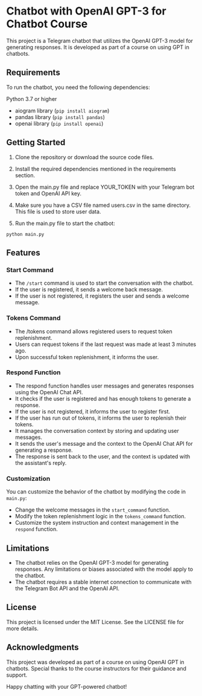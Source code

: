 # Chatbot with OpenAI GPT-3 for Chatbot Course
This project is a Telegram chatbot that utilizes the OpenAI GPT-3 model for generating responses. It is developed as part of a course on using GPT in chatbots.

## Requirements
To run the chatbot, you need the following dependencies:

Python 3.7 or higher
- aiogram library  (`pip install aiogram`)
- pandas library (`pip install pandas`)
- openai library (`pip install openai`)
## Getting Started
1. Clone the repository or download the source code files.

2. Install the required dependencies mentioned in the requirements section.

3. Open the main.py file and replace YOUR_TOKEN with your Telegram bot token and OpenAI API key.

4. Make sure you have a CSV file named users.csv in the same directory. This file is used to store user data.

5. Run the main.py file to start the chatbot:

```
python main.py
```
## Features
### Start Command
- The `/start` command is used to start the conversation with the chatbot.
- If the user is registered, it sends a welcome back message.
- If the user is not registered, it registers the user and sends a welcome message.
### Tokens Command
- The /tokens command allows registered users to request token replenishment.
- Users can request tokens if the last request was made at least 3 minutes ago.
- Upon successful token replenishment, it informs the user.
### Respond Function
- The respond function handles user messages and generates responses using the OpenAI Chat API.
- It checks if the user is registered and has enough tokens to generate a response.
- If the user is not registered, it informs the user to register first.
- If the user has run out of tokens, it informs the user to replenish their tokens.
- It manages the conversation context by storing and updating user messages.
- It sends the user's message and the context to the OpenAI Chat API for generating a response.
- The response is sent back to the user, and the context is updated with the assistant's reply.
### Customization
You can customize the behavior of the chatbot by modifying the code in `main.py`:

- Change the welcome messages in the `start_command` function.
- Modify the token replenishment logic in the `tokens_command` function.
- Customize the system instruction and context management in the `respond` function.
## Limitations
- The chatbot relies on the OpenAI GPT-3 model for generating responses. Any limitations or biases associated with the model apply to the chatbot.
- The chatbot requires a stable internet connection to communicate with the Telegram Bot API and the OpenAI API.
## License
This project is licensed under the MIT License. See the LICENSE file for more details.

## Acknowledgments
This project was developed as part of a course on using OpenAI GPT in chatbots. Special thanks to the course instructors for their guidance and support.

Happy chatting with your GPT-powered chatbot!
